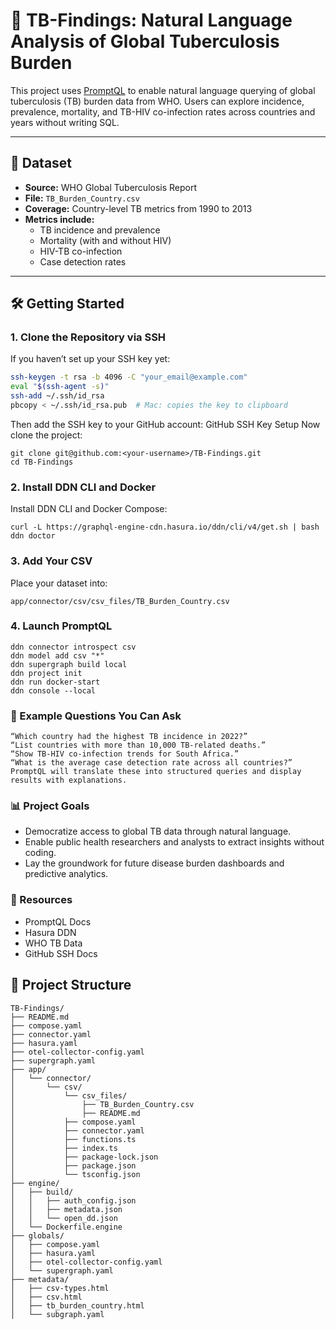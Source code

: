 # 🧬 TB-Findings: Natural Language Analysis of Global Tuberculosis Burden

This project uses [PromptQL](https://promptql.io) to enable natural language querying of global tuberculosis (TB) burden data from WHO. Users can explore incidence, prevalence, mortality, and TB-HIV co-infection rates across countries and years without writing SQL.

---

## 📂 Dataset

- **Source:** WHO Global Tuberculosis Report
- **File:** `TB_Burden_Country.csv`
- **Coverage:** Country-level TB metrics from 1990 to 2013
- **Metrics include:**
  - TB incidence and prevalence
  - Mortality (with and without HIV)
  - HIV-TB co-infection
  - Case detection rates

---

## 🛠️ Getting Started

### 1. Clone the Repository via SSH

If you haven’t set up your SSH key yet:

```bash
ssh-keygen -t rsa -b 4096 -C "your_email@example.com"
eval "$(ssh-agent -s)"
ssh-add ~/.ssh/id_rsa
pbcopy < ~/.ssh/id_rsa.pub  # Mac: copies the key to clipboard
```
Then add the SSH key to your GitHub account:
GitHub SSH Key Setup
Now clone the project:
```
git clone git@github.com:<your-username>/TB-Findings.git
cd TB-Findings
```

### 2. Install DDN CLI and Docker

Install DDN CLI and Docker Compose:
```
curl -L https://graphql-engine-cdn.hasura.io/ddn/cli/v4/get.sh | bash
ddn doctor 
```

### 3. Add Your CSV

Place your dataset into:
```
app/connector/csv/csv_files/TB_Burden_Country.csv
```

### 4. Launch PromptQL
```
ddn connector introspect csv
ddn model add csv "*"
ddn supergraph build local
ddn project init
ddn run docker-start
ddn console --local
```

### 💬 Example Questions You Can Ask
```
“Which country had the highest TB incidence in 2022?”
“List countries with more than 10,000 TB-related deaths.”
“Show TB-HIV co-infection trends for South Africa.”
“What is the average case detection rate across all countries?”
PromptQL will translate these into structured queries and display results with explanations.
```

### 📊 Project Goals

- Democratize access to global TB data through natural language.
- Enable public health researchers and analysts to extract insights without coding.
- Lay the groundwork for future disease burden dashboards and predictive analytics.

### 🔗 Resources
- PromptQL Docs
- Hasura DDN
- WHO TB Data
- GitHub SSH Docs

## 📁 Project Structure

```
TB-Findings/
├── README.md
├── compose.yaml
├── connector.yaml
├── hasura.yaml
├── otel-collector-config.yaml
├── supergraph.yaml
├── app/
│   └── connector/
│       └── csv/
│           └── csv_files/
│               ├── TB_Burden_Country.csv
│               ├── README.md
│           ├── compose.yaml
│           ├── connector.yaml
│           ├── functions.ts
│           ├── index.ts
│           ├── package-lock.json
│           ├── package.json
│           └── tsconfig.json
├── engine/
│   ├── build/
│   │   ├── auth_config.json
│   │   ├── metadata.json
│   │   └── open_dd.json
│   └── Dockerfile.engine
├── globals/
│   ├── compose.yaml
│   ├── hasura.yaml
│   ├── otel-collector-config.yaml
│   └── supergraph.yaml
├── metadata/
│   ├── csv-types.html
│   ├── csv.html
│   ├── tb_burden_country.html
│   └── subgraph.yaml
```
